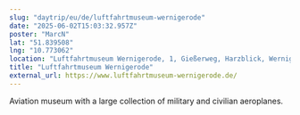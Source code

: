```yaml
---
slug: "daytrip/eu/de/luftfahrtmuseum-wernigerode"
date: "2025-06-02T15:03:32.957Z"
poster: "MarcN"
lat: "51.839508"
lng: "10.773062"
location: "Luftfahrtmuseum Wernigerode, 1, Gießerweg, Harzblick, Wernigerode, Landkreis Harz, Sachsen-Anhalt, 38855, Deutschland"
title: "Luftfahrtmuseum Wernigerode"
external_url: https://www.luftfahrtmuseum-wernigerode.de/
---
```

Aviation museum with a large collection of military and civilian aeroplanes. 